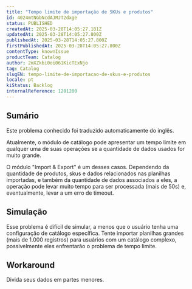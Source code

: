 ```yaml
---
title: "Tempo limite de importação de SKUs e produtos"
id: 4024mtNGbNcdAJMJT2dxge
status: PUBLISHED
createdAt: 2025-03-28T14:05:27.181Z
updatedAt: 2025-03-28T14:05:27.800Z
publishedAt: 2025-03-28T14:05:27.800Z
firstPublishedAt: 2025-03-28T14:05:27.800Z
contentType: knownIssue
productTeam: Catalog
author: 2mXZkbi0oi061KicTExNjo
tag: Catalog
slugEN: tempo-limite-de-importacao-de-skus-e-produtos
locale: pt
kiStatus: Backlog
internalReference: 1201280
---
```


## Sumário

<div class="alert alert-info">
  <p>Este problema conhecido foi traduzido automaticamente do inglês.</p>
</div>


Atualmente, o módulo de catálogo pode apresentar um tempo limite em qualquer uma de suas operações se a quantidade de dados usados for muito grande.

O módulo "Import & Export" é um desses casos. Dependendo da quantidade de produtos, skus e dados relacionados nas planilhas importadas, e também da quantidade de dados associados a eles, a operação pode levar muito tempo para ser processada (mais de 50s) e, eventualmente, levar a um erro de timeout.

## Simulação


Esse problema é difícil de simular, a menos que o usuário tenha uma configuração de catálogo específica. Tente importar planilhas grandes (mais de 1.000 registros) para usuários com um catálogo complexo, possivelmente eles enfrentarão o problema de tempo limite.



## Workaround


Divida seus dados em partes menores.





